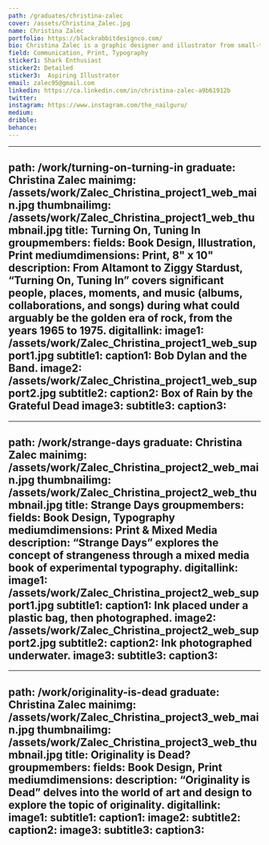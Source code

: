 ```yaml
---
path: /graduates/christina-zalec
cover: /assets/Christina_Zalec.jpg
name: Christina Zalec
portfolio: https://blackrabbitdesignco.com/
bio: Christina Zalec is a graphic designer and illustrator from small-town Suburbia in Ontario, Canada. When she’s not staring out her window at rows and rows of identical houses (kidding – her town isn’t that suburban), she likes to spend her free time listening to classic rock and hanging out with her rabbits (David) Bowie and Eleanor Rigby. Christina has been creative her whole life, and could even hold a pencil before she could walk – true story. Her creativity manifests itself in drawings, paintings, digital art, photography and her slightly unorthodox and incredibly time consuming nail art. Despite her passion for all things art, she had no idea how to turn this into a fulfilling career, until she discovered graphic design during a yearbook class in high school. She loved it, as it gave her the opportunity to combine many of her creative passions together, and she hasn’t looked back since.
field: Communication, Print, Typography
sticker1: Shark Enthusiast
sticker2: Detailed
sticker3:  Aspiring Illustrator
email: zalec95@gmail.com
linkedin: https://ca.linkedin.com/in/christina-zalec-a9b61912b
twitter: 
instagram: https://www.instagram.com/the_nailguru/
medium: 
dribble: 
behance: 
---
```


---
path: /work/turning-on-turning-in
graduate: Christina Zalec
mainimg: /assets/work/Zalec_Christina_project1_web_main.jpg
thumbnailimg: /assets/work/Zalec_Christina_project1_web_thumbnail.jpg
title: Turning On, Tuning In
groupmembers: 
fields: Book Design, Illustration, Print
mediumdimensions: Print, 8" x 10"
description: From Altamont to Ziggy Stardust, “Turning On, Tuning In” covers significant people, places, moments, and music (albums, collaborations, and songs) during what could arguably be the golden era of rock, from the years 1965 to 1975. 
digitallink: 
image1: /assets/work/Zalec_Christina_project1_web_support1.jpg
subtitle1: 
caption1: Bob Dylan and the Band.
image2: /assets/work/Zalec_Christina_project1_web_support2.jpg
subtitle2: 
caption2: Box of Rain by the Grateful Dead
image3:
subtitle3: 
caption3: 
---

---
path: /work/strange-days
graduate: Christina Zalec
mainimg: /assets/work/Zalec_Christina_project2_web_main.jpg
thumbnailimg: /assets/work/Zalec_Christina_project2_web_thumbnail.jpg
title: Strange Days
groupmembers: 
fields: Book Design, Typography
mediumdimensions:  Print & Mixed Media
description: “Strange Days” explores the concept of strangeness through a mixed media book of experimental typography. 
digitallink: 
image1: /assets/work/Zalec_Christina_project2_web_support1.jpg
subtitle1: 
caption1: Ink placed under a plastic bag, then photographed.
image2: /assets/work/Zalec_Christina_project2_web_support2.jpg
subtitle2: 
caption2: Ink photographed underwater.
image3:
subtitle3: 
caption3: 
---

---
path: /work/originality-is-dead
graduate: Christina Zalec
mainimg: /assets/work/Zalec_Christina_project3_web_main.jpg
thumbnailimg: /assets/work/Zalec_Christina_project3_web_thumbnail.jpg
title: Originality is Dead?
groupmembers: 
fields: Book Design, Print
mediumdimensions: 
description: “Originality is Dead” delves into the world of art and design to explore the topic of originality.
digitallink: 
image1:
subtitle1: 
caption1: 
image2:
subtitle2: 
caption2: 
image3:
subtitle3: 
caption3: 
---
